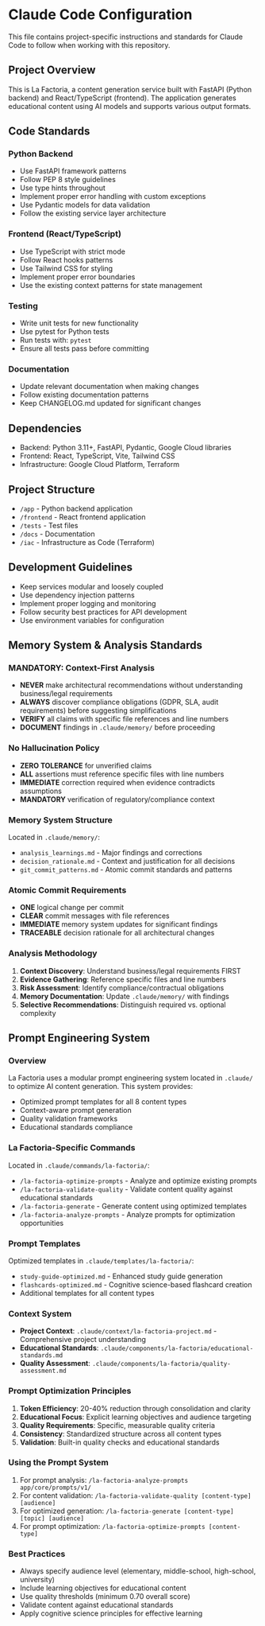 # Claude Code Configuration

This file contains project-specific instructions and standards for Claude Code to follow when working with this repository.

## Project Overview

This is La Factoria, a content generation service built with FastAPI (Python backend) and React/TypeScript (frontend). The application generates educational content using AI models and supports various output formats.

## Code Standards

### Python Backend

- Use FastAPI framework patterns
- Follow PEP 8 style guidelines
- Use type hints throughout
- Implement proper error handling with custom exceptions
- Use Pydantic models for data validation
- Follow the existing service layer architecture

### Frontend (React/TypeScript)

- Use TypeScript with strict mode
- Follow React hooks patterns
- Use Tailwind CSS for styling
- Implement proper error boundaries
- Use the existing context patterns for state management

### Testing

- Write unit tests for new functionality
- Use pytest for Python tests
- Run tests with: `pytest`
- Ensure all tests pass before committing

### Documentation

- Update relevant documentation when making changes
- Follow existing documentation patterns
- Keep CHANGELOG.md updated for significant changes

## Dependencies

- Backend: Python 3.11+, FastAPI, Pydantic, Google Cloud libraries
- Frontend: React, TypeScript, Vite, Tailwind CSS
- Infrastructure: Google Cloud Platform, Terraform

## Project Structure

- `/app` - Python backend application
- `/frontend` - React frontend application  
- `/tests` - Test files
- `/docs` - Documentation
- `/iac` - Infrastructure as Code (Terraform)

## Development Guidelines

- Keep services modular and loosely coupled
- Use dependency injection patterns
- Implement proper logging and monitoring
- Follow security best practices for API development
- Use environment variables for configuration

## Memory System & Analysis Standards

### MANDATORY: Context-First Analysis

- **NEVER** make architectural recommendations without understanding business/legal requirements
- **ALWAYS** discover compliance obligations (GDPR, SLA, audit requirements) before suggesting simplifications
- **VERIFY** all claims with specific file references and line numbers
- **DOCUMENT** findings in `.claude/memory/` before proceeding

### No Hallucination Policy

- **ZERO TOLERANCE** for unverified claims
- **ALL** assertions must reference specific files with line numbers
- **IMMEDIATE** correction required when evidence contradicts assumptions
- **MANDATORY** verification of regulatory/compliance context

### Memory System Structure

Located in `.claude/memory/`:

- `analysis_learnings.md` - Major findings and corrections
- `decision_rationale.md` - Context and justification for all decisions  
- `git_commit_patterns.md` - Atomic commit standards and patterns

### Atomic Commit Requirements

- **ONE** logical change per commit
- **CLEAR** commit messages with file references
- **IMMEDIATE** memory system updates for significant findings
- **TRACEABLE** decision rationale for all architectural changes

### Analysis Methodology

1. **Context Discovery**: Understand business/legal requirements FIRST
2. **Evidence Gathering**: Reference specific files and line numbers
3. **Risk Assessment**: Identify compliance/contractual obligations
4. **Memory Documentation**: Update `.claude/memory/` with findings
5. **Selective Recommendations**: Distinguish required vs. optional complexity

## Prompt Engineering System

### Overview

La Factoria uses a modular prompt engineering system located in `.claude/` to optimize AI content generation. This system provides:

- Optimized prompt templates for all 8 content types
- Context-aware prompt generation
- Quality validation frameworks
- Educational standards compliance

### La Factoria-Specific Commands

Located in `.claude/commands/la-factoria/`:

- `/la-factoria-optimize-prompts` - Analyze and optimize existing prompts
- `/la-factoria-validate-quality` - Validate content quality against educational standards
- `/la-factoria-generate` - Generate content using optimized templates
- `/la-factoria-analyze-prompts` - Analyze prompts for optimization opportunities

### Prompt Templates

Optimized templates in `.claude/templates/la-factoria/`:

- `study-guide-optimized.md` - Enhanced study guide generation
- `flashcards-optimized.md` - Cognitive science-based flashcard creation
- Additional templates for all content types

### Context System

- **Project Context**: `.claude/context/la-factoria-project.md` - Comprehensive project understanding
- **Educational Standards**: `.claude/components/la-factoria/educational-standards.md`
- **Quality Assessment**: `.claude/components/la-factoria/quality-assessment.md`

### Prompt Optimization Principles

1. **Token Efficiency**: 20-40% reduction through consolidation and clarity
2. **Educational Focus**: Explicit learning objectives and audience targeting
3. **Quality Requirements**: Specific, measurable quality criteria
4. **Consistency**: Standardized structure across all content types
5. **Validation**: Built-in quality checks and educational standards

### Using the Prompt System

1. For prompt analysis: `/la-factoria-analyze-prompts app/core/prompts/v1/`
2. For content validation: `/la-factoria-validate-quality [content-type] [audience]`
3. For optimized generation: `/la-factoria-generate [content-type] [topic] [audience]`
4. For prompt optimization: `/la-factoria-optimize-prompts [content-type]`

### Best Practices

- Always specify audience level (elementary, middle-school, high-school, university)
- Include learning objectives for educational content
- Use quality thresholds (minimum 0.70 overall score)
- Validate content against educational standards
- Apply cognitive science principles for effective learning
